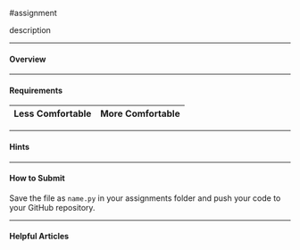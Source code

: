 #assignment

description

---
#### Overview

---
#### Requirements

| **Less Comfortable**                                         | **More Comfortable**                                                                                                        |
| ------------------------------------------------------------ | --------------------------------------------------------------------------------------------------------------------------- |

---
#### Hints

---
#### How to Submit

Save the file as `name.py` in your assignments folder and push your code to your GitHub repository.

---
#### Helpful Articles